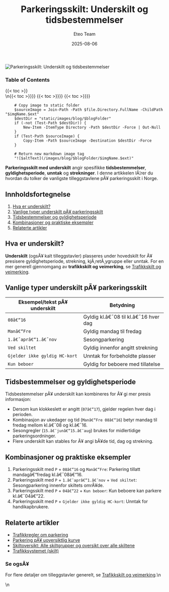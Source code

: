 ﻿---
title: "Parkeringsskilt: Underskilt og tidsbestemmelser"
date: 2025-08-06
draft: false
author: "Eteo Team"
description: "Lær hvordan du tolker underskilt og tidsbestemmelser på parkeringsskilt i Norge. Eksempler på tilleggstavler med gyldighetsperiode, unntak og viktige regler."
categories: ["Driving Theory"]
tags: ["driving", "theory", "safety"]
featured_image: "/images/blog/parkeringsskilt-underskilt-tidsbestemmelser/parkeringsskilt-underskilt-tidsbestemmelser-image.svg"
---

<div class="blog-content">
  <div class="featured-image">
    <img src="/images/blog/parkeringsskilt-underskilt-tidsbestemmelser/parkeringsskilt-underskilt-tidsbestemmelser-image.svg" alt="Parkeringsskilt: Underskilt og tidsbestemmelser" class="img-fluid rounded">
  </div>

  <div class="toc-container mt-4 mb-4">
    <h3>Table of Contents</h3>
    {{< toc >}}
  </div>

  <div class="blog-body">\n{{< toc >}}}}
{{< toc >}}}}
{{< toc >}}}}

        
        
        # Copy image to static folder
        $sourceImage = Join-Path -Path $file.Directory.FullName -ChildPath "$imgName.$ext"
        $destDir = "static/images/blog/$blogFolder"
        if (-not (Test-Path $destDir)) {
            New-Item -ItemType Directory -Path $destDir -Force | Out-Null
        }
        if (Test-Path $sourceImage) {
            Copy-Item -Path $sourceImage -Destination $destDir -Force
        }
        
        # Return new markdown image tag
        "![$altText](/images/blog/$blogFolder/$imgName.$ext)"
    

**Parkeringsskilt med underskilt** angir spesifikke **tidsbestemmelser**, **gyldighetsperiode**, **unntak** og **strekninger**. I denne artikkelen lÃ¦rer du hvordan du tolker de vanligste tilleggstavlene pÃ¥ parkeringsskilt i Norge.

## Innholdsfortegnelse

1. [Hva er underskilt?](#hva-er-underskilt)
2. [Vanlige typer underskilt pÃ¥ parkeringsskilt](#vanlige-typer-underskilt-pa-parkeringsskilt)
3. [Tidsbestemmelser og gyldighetsperiode](#tidsbestemmelser-og-gyldighetsperiode)
4. [Kombinasjoner og praktiske eksempler](#kombinasjoner-og-praktiske-eksempler)
5. [Relaterte artikler](#relaterte-artikler)

## Hva er underskilt?

**Underskilt** (ogsÃ¥ kalt tilleggstavler) plasseres under hovedskilt for Ã¥ presisere gyldighetsperiode, strekning, kjÃ¸retÃ¸ygruppe eller unntak. For en mer generell gjennomgang av **trafikkskilt og veimerking**, se [Trafikkskilt og veimerking](/blogs/teori/trafikkskilt-og-veimerking "Trafikkskilt og veimerking - Komplett guide for teoriprÃ¸ven").

## Vanlige typer underskilt pÃ¥ parkeringsskilt

| Eksempel/tekst pÃ¥ underskilt         | Betydning                          |
|--------------------------------------|------------------------------------|
| `08â€“16`                              | Gyldig kl.â€¯08 til kl.â€¯16 hver dag  |
| `Manâ€“Fre`                            | Gyldig mandag til fredag           |
| `1.â€¯aprâ€“1.â€¯nov`                      | Sesongparkering                    |
| `Ved skiltet`                        | Gyldig innenfor angitt strekning   |
| `Gjelder ikke gyldig HC-kort`        | Unntak for forbeholdte plasser     |
| `Kun beboer`                         | Gyldig for beboere med tillatelse  |

## Tidsbestemmelser og gyldighetsperiode

Tidsbestemmelser pÃ¥ underskilt kan kombineres for Ã¥ gi mer presis informasjon:

* Dersom kun klokkeslett er angitt (`07â€“17`), gjelder regelen hver dag i perioden.
* Kombinasjon av ukedager og tid (`Manâ€“Fre 08â€“16`) betyr mandag til fredag mellom kl.â€¯08 og kl.â€¯16.
* Sesongregler (`15.â€¯junâ€“15.â€¯aug`) brukes for midlertidige parkeringsordninger.
* Flere underskilt kan stables for Ã¥ angi bÃ¥de tid, dag og strekning.

## Kombinasjoner og praktiske eksempler

1. Parkeringsskilt med `P` + `08â€“16` og `Manâ€“Fre`: Parkering tillatt mandagâ€“fredag kl.â€¯08â€“16.
2. Parkeringsskilt med `P` + `1.â€¯aprâ€“1.â€¯nov` + `Ved skiltet`: Sesongparkering innenfor skiltets omrÃ¥de.
3. Parkeringsskilt med `P` + `04â€“22` + `Kun beboer`: Kun beboere kan parkere kl.â€¯04â€“22.
4. Parkeringsskilt med `P` + `Gjelder ikke gyldig HC-kort`: Unntak for handikapbrukere.

## Relaterte artikler

* [Trafikkregler om parkering](/blogs/teori/trafikkregler-om-parkering "Trafikkregler om parkering - regler, unntak og skilt")
* [Parkering pÃ¥ uoversiktlig kurve](/blogs/teori/parkering-pa-uoversiktlig-kurve "Parkering pÃ¥ uoversiktlig kurve - regler og sikkerhet")
* [Skiltoversikt: Alle skiltgrupper og oversikt over alle skiltene](/blogs/teori/skiltoversikt-alle-skiltgrupper-og-oversikt "Skiltoversikt: Alle skiltgrupper og oversikt over alle skiltene")
* [Trafikksystemet (skilt)](/blogs/teori/trafikksystemet-skilt "Trafikksystemet (skilt) - Skiltgrupper og kategorier")

### Se ogsÃ¥

For flere detaljer om tilleggstavler generelt, se [Trafikkskilt og veimerking](/blogs/teori/trafikkskilt-og-veimerking "Trafikkskilt og veimerking - Komplett guide for teoriprÃ¸ven").\n  </div>\n</div>